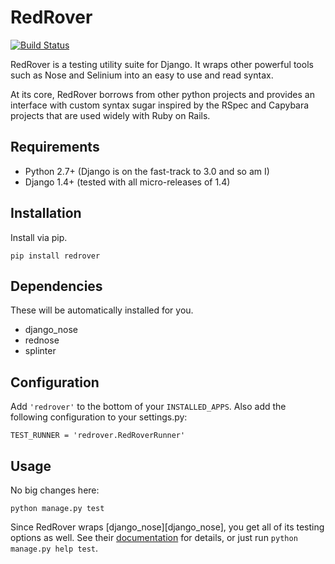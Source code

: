 RedRover
========

[![Build Status](https://travis-ci.org/dustinfarris/redrover.png?branch=master)](https://travis-ci.org/dustinfarris/redrover)

RedRover is a testing utility suite for Django.  It wraps other powerful
tools such as Nose and Selinium into an easy to use and read syntax.

At its core, RedRover borrows from other python projects and provides
an interface with custom syntax sugar inspired by the RSpec and Capybara
projects that are used widely with Ruby on Rails.

Requirements
------------
* Python 2.7+ (Django is on the fast-track to 3.0 and so am I)
* Django 1.4+ (tested with all micro-releases of 1.4)

Installation
------------
Install via pip.

    pip install redrover

Dependencies
------------
These will be automatically installed for you.

* django_nose
* rednose
* splinter

Configuration
-------------
Add ``'redrover'`` to the bottom of your ``INSTALLED_APPS``.  Also add
the following configuration to your settings.py:

    TEST_RUNNER = 'redrover.RedRoverRunner'

Usage
-----
No big changes here:

    python manage.py test

Since RedRover wraps [django_nose][django_nose], you get all of its
testing options as well.  See their [documentation][2]  for details,
or just run ``python manage.py help test``.


[1]: https://github.com/nose-devs/nose
[2]: https://nose.readthedocs.org/en/latest/